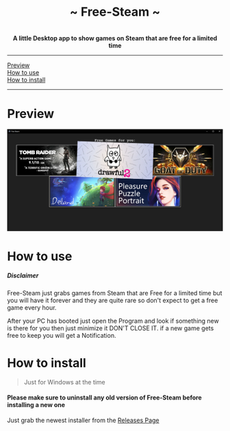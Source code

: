 <div align="center">
    <!-- # TODO: add Image -->
    <h1>~ Free-Steam ~</h1><br>
    <strong> A little Desktop app to show games on Steam that are free for a limited time </strong>

</div>

---

[Preview](#Preview)   
[How to use](#how-to-use)  
[How to install](#how-to-install)

---

# Preview

![alt text](./img/Showcase.png "Showcase")

# How to use

##### Disclaimer
Free-Steam just grabs games from Steam that are Free for a limited time but you will have it forever and they are quite rare so don't expect to get a free game every hour.

After your PC has booted just open the Program and look if something new is there for you then just minimize it DON'T CLOSE IT. if a new game gets free to keep you will get a Notification.

# How to install

> Just for Windows at the time
#### Please make sure to uninstall any old version of Free-Steam before installing a new one
Just grab the newest installer from the [Releases Page](https://github.com/7h3730B/Free-Steam/releases)
